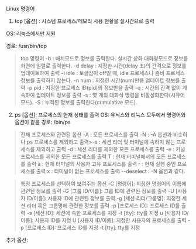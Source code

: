 Linux 명령어


1. top [옵션] : 시스템 프로세스/메모리 사용 현황을 실시간으로 출력


OS: 리눅스에서만 지원


경로: /usr/bin/top


> top 명령어
 -b : 배치모드로 정보를 출력한다. 실시간 상화 대화형모드로 정보를 화면에 일렬로 출력한다.
 -d delay : 지정한 시간(delay 초)의 간격으로 정보를 업데이트하여 출력
 -i idle : 토글값이 off일 때, idle 프로세스나 좀비 프로세스 정보를 출력하지 않는다.
 -n num : 지정한 시간(num)만큼 업데이트 정보를 출력
 -p pid : 지정한 프로세스 ID(pid)의 정보만을 출력
 -q : 시간의 간격 없이 계속하여 업데이트 정보를 출력
 -s : 몇 개의 대화식 명령을 비활성화한다(시큐어 모드).
 -S : 누적된 정보를 출력한다(cumulative 모드).
>
> 
2. ps [옵션]: 프로세스의 현재 상태를 출력
 OS: 유닉스와 리눅스 모두에서 명령어와 옵션이 같음
 경로: /bin/ps
>
>
> 전체 프로세스와 관련된 옵션
-A : 모든 프로세스를 출력
-N : -A 옵션과 비슷하나 ps 프로세스를 제외하고 출력>-a : 세션 리더 및 터미널에 속하지 않는 프로세스를 제외하고 출력
-d : 세션 리더를 제외한 모든 프로세스를 출력
-e : 커널 프로세스를 제외한 모든 프로세스를 출력
T : 현재 터미널에서의 모든 프로세스를 출력
a : 현재 터미널의 사용자 고유 프로세스를 출력
r : 현재 실행 중인 프로세스를 출력
x : 터미널이 없는 프로세스를 출력
--deselect : -N 옵션과 같다.


>특정 프로세스를 선택하여 보여주는 옵션
-C [명령어]: 지정한 명령어의 이름에 관련된 정보를 출력
-G [그룹 ID/이름]: 그룹 ID에 관련된 정보를 출력
-U [사용자 ID/이름]: 사용자 ID에 관련된 정보를 출력
-g [세션 리더/그룹명]: 지정한 세션 리더 혹은 그룹명에 관련한 정보를 출력
-p [프로세스 ID]: 프로세스 ID를 출력
-s [세션 ID]: 세션에 속한 프로세스를 지정
-t [tty]: tty를 지정
u [사용자 ID/이름]: 사용자 ID를 지정
U [사용자 ID/이름]: 지정한 사용자의 프로세스를 출력
-p [프로세스 ID]: 프로세스 ID를 지정
-t [tty]: tty를 지정


추가 옵션:
